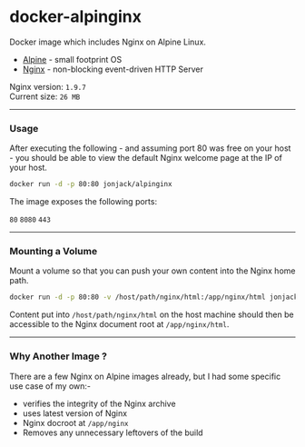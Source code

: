 # docker-alpinginx

Docker image which includes Nginx on Alpine Linux.

- [Alpine](http://www.alpinelinux.org/) - small footprint OS    
- [Nginx](https://www.nginx.com) - non-blocking event-driven HTTP Server    

Nginx version: `1.9.7`    
Current size: `26 MB`

---

### Usage 

After executing the following - and assuming port 80 was free on your host - you should be able to view the default Nginx welcome page at the IP of your host. 

```bash
docker run -d -p 80:80 jonjack/alpinginx
```

The image exposes the following ports:   

`80` `8080` `443`

---

### Mounting a Volume

Mount a volume so that you can push your own content into the Nginx home path.

```bash
docker run -d -p 80:80 -v /host/path/nginx/html:/app/nginx/html jonjack/alpinginx
```

Content put into `/host/path/nginx/html` on the host machine should then be accessible to the Nginx document root at `/app/nginx/html`.

---

### Why Another Image ?

There are a few Nginx on Alpine images already, but I had some specific use case of my own:-

- verifies the integrity of the Nginx archive
- uses latest version of Nginx
- Nginx docroot at `/app/nginx`
- Removes any unnecessary leftovers of the build

